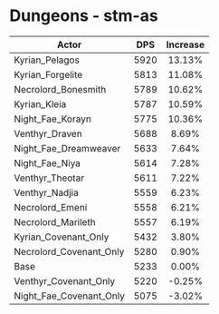 # Dungeons - stm-as
| Actor | DPS | Increase |
|---|:---:|:---:|
|Kyrian_Pelagos|5920|13.13%|
|Kyrian_Forgelite|5813|11.08%|
|Necrolord_Bonesmith|5789|10.62%|
|Kyrian_Kleia|5787|10.59%|
|Night_Fae_Korayn|5775|10.36%|
|Venthyr_Draven|5688|8.69%|
|Night_Fae_Dreamweaver|5633|7.64%|
|Night_Fae_Niya|5614|7.28%|
|Venthyr_Theotar|5611|7.22%|
|Venthyr_Nadjia|5559|6.23%|
|Necrolord_Emeni|5558|6.21%|
|Necrolord_Marileth|5557|6.19%|
|Kyrian_Covenant_Only|5432|3.80%|
|Necrolord_Covenant_Only|5280|0.90%|
|Base|5233|0.00%|
|Venthyr_Covenant_Only|5220|-0.25%|
|Night_Fae_Covenant_Only|5075|-3.02%|

